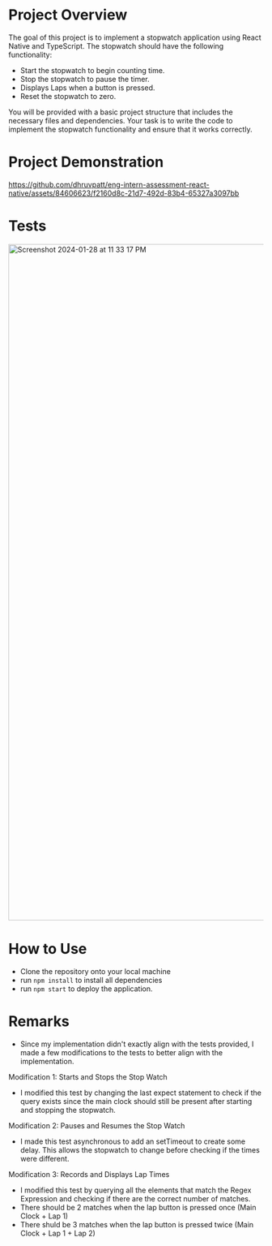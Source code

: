 # Project Overview
The goal of this project is to implement a stopwatch application using React Native and TypeScript. The stopwatch should have the following functionality:

- Start the stopwatch to begin counting time.
- Stop the stopwatch to pause the timer.
- Displays Laps when a button is pressed.
- Reset the stopwatch to zero.

You will be provided with a basic project structure that includes the necessary files and dependencies. Your task is to write the code to implement the stopwatch functionality and ensure that it works correctly.

# Project Demonstration

https://github.com/dhruvpatt/eng-intern-assessment-react-native/assets/84606623/f2160d8c-21d7-492d-83b4-65327a3097bb

# Tests
<img width="1333" alt="Screenshot 2024-01-28 at 11 33 17 PM" src="https://github.com/dhruvpatt/eng-intern-assessment-react-native/assets/84606623/bf5c9517-a9bb-4eeb-9f68-3cdf485cc1fe">


# How to Use

- Clone the repository onto your local machine
- run `npm install` to install all dependencies
- run `npm start` to deploy the application.

# Remarks

- Since my implementation didn't exactly align with the tests provided, I made a few modifications to the tests to better align with the implementation.

Modification 1: Starts and Stops the Stop Watch
- I modified this test by changing the last expect statement to check if the query exists since the main clock should still be present after starting and stopping the stopwatch.

Modification 2: Pauses and Resumes the Stop Watch
- I made this test asynchronous to add an setTimeout to create some delay. This allows the stopwatch to change before checking if the times were different.

Modification 3: Records and Displays Lap Times
- I modified this test by querying all the elements that match the Regex Expression and checking if there are the correct number of matches.
- There should be 2 matches when the lap button is pressed once (Main Clock + Lap 1)
- There shuld be 3 matches when the lap button is pressed twice (Main Clock + Lap 1 + Lap 2)
  



